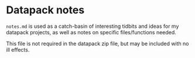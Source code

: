 # Datapack notes
`notes.md` is used as a catch-basin of interesting tidbits and ideas for my 
datapack projects, as well as notes on specific files/functions needed.

This file is not required in the datapack zip file, but may be included with no 
ill effects.
